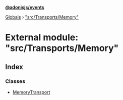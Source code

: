 **[@adonisjs/events](../README.md)**

[Globals](../README.md) › ["src/Transports/Memory"](_src_transports_memory_.md)

# External module: "src/Transports/Memory"

## Index

### Classes

* [MemoryTransport](../classes/_src_transports_memory_.memorytransport.md)